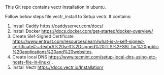 This Git repo contains vectr Installation in ubuntu.

Follow below steps file vectr_install to Setup vectr. It contains:
1. Install Caddy https://caddyserver.com/docs/
2. Install Docker https://docs.docker.com/get-started/docker-overview/
3. Create Slef-Signed Certificate https://www.entrust.com/resources/learn/what-is-a-self-signed-certificate#:~:text=A%20self%2Dsigned%20TLS%2FSSL,for%20public%20applications%20and%20websites.
4. Create local DNS https://www.tecmint.com/setup-local-dns-using-etc-hosts-file-in-linux/ .
5. Install Vectr https://docs.vectr.io/Installation/
